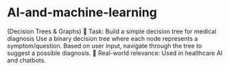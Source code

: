 # AI-and-machine-learning
(Decision Trees &amp; Graphs) 📌 Task: Build a simple decision tree for medical diagnosis
Use a binary decision tree where each node represents a symptom/question.
Based on user input, navigate through the tree to suggest a possible diagnosis. 
🔹 Real-world relevance: Used in healthcare AI and chatbots.
